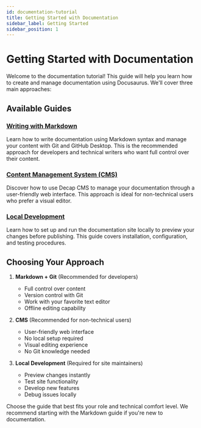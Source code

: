 ```yaml
---
id: documentation-tutorial
title: Getting Started with Documentation
sidebar_label: Getting Started
sidebar_position: 1
---
```


# Getting Started with Documentation

Welcome to the documentation tutorial! This guide will help you learn how to create and manage documentation using Docusaurus. We'll cover three main approaches:

## Available Guides

### [Writing with Markdown](./markdown/index.md)
Learn how to write documentation using Markdown syntax and manage your content with Git and GitHub Desktop. This is the recommended approach for developers and technical writers who want full control over their content.

### [Content Management System (CMS)](./cms/index.md)
Discover how to use Decap CMS to manage your documentation through a user-friendly web interface. This approach is ideal for non-technical users who prefer a visual editor.

### [Local Development](./local-testing/index.md)
Learn how to set up and run the documentation site locally to preview your changes before publishing. This guide covers installation, configuration, and testing procedures.

## Choosing Your Approach

1. **Markdown + Git** (Recommended for developers)
   - Full control over content
   - Version control with Git
   - Work with your favorite text editor
   - Offline editing capability

2. **CMS** (Recommended for non-technical users)
   - User-friendly web interface
   - No local setup required
   - Visual editing experience
   - No Git knowledge needed

3. **Local Development** (Required for site maintainers)
   - Preview changes instantly
   - Test site functionality
   - Develop new features
   - Debug issues locally

Choose the guide that best fits your role and technical comfort level. We recommend starting with the Markdown guide if you're new to documentation.

